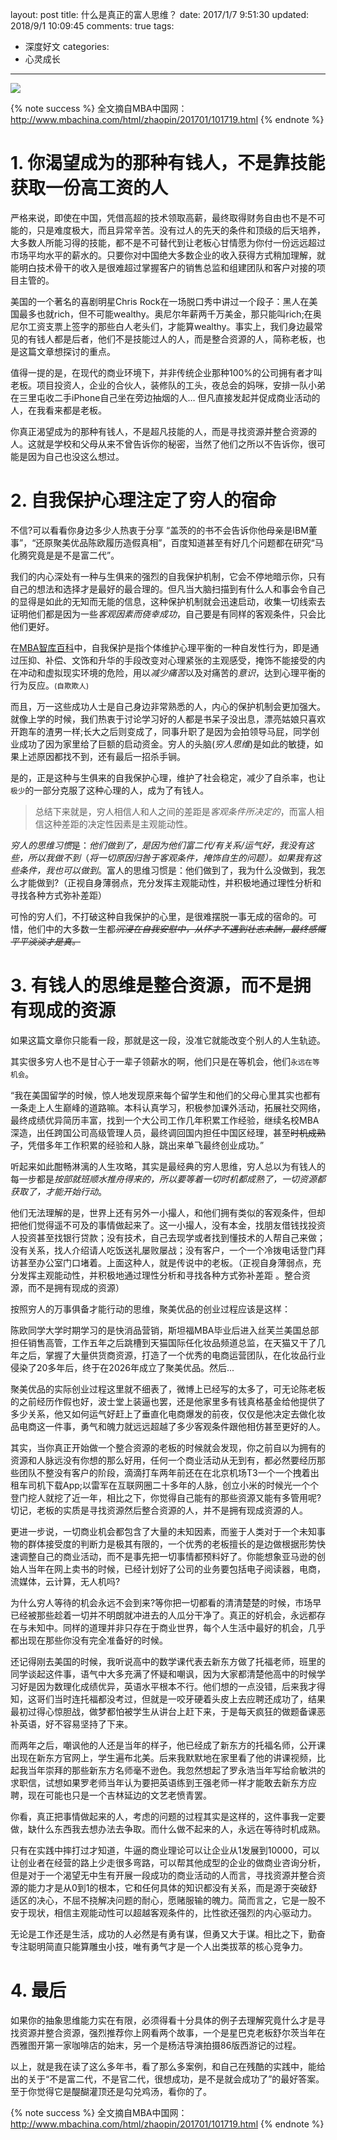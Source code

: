 layout: post
title: 什么是真正的富人思维？
date: 2017/1/7 9:51:30
updated: 2018/9/1 10:09:45
comments: true
tags:
- 深度好文
categories:
- 心灵成长

---
<img src="../../../../uploads/rich-thinking-by-mba.jpg" class="full-image" />

{% note success %}
全文摘自MBA中国网：
<http://www.mbachina.com/html/zhaopin/201701/101719.html>
{% endnote %}

# 1. 你渴望成为的那种有钱人，不是靠技能获取一份高工资的人
严格来说，即使在中国，凭借高超的技术领取高薪，最终取得财务自由也不是不可能的，只是难度极大，而且异常辛苦。没有过人的先天的条件和顶级的后天培养，大多数人所能习得的技能，都不是不可替代到让老板心甘情愿为你付一份远远超过市场平均水平的薪水的。只要你对中国绝大多数企业的收入获得方式稍加理解，就能明白技术骨干的收入是很难超过掌握客户的销售总监和组建团队和客户对接的项目主管的。
<!-- more -->

美国的一个著名的喜剧明星Chris Rock在一场脱口秀中讲过一个段子：黑人在美国最多也就rich，但不可能wealthy。奥尼尔年薪两千万美金，那只能叫rich;在奥尼尔工资支票上签字的那些白人老头们，才能算wealthy。事实上，我们身边最常见的有钱人都是后者，他们不是技能过人的人，而是整合资源的人，简称老板，也是这篇文章想探讨的重点。

值得一提的是，在现代的商业环境下，并非传统企业那种100%的公司拥有者才叫老板。项目投资人，企业的合伙人，装修队的工头，夜总会的妈咪，安排一队小弟在三里屯收二手iPhone自己坐在旁边抽烟的人… 但凡直接发起并促成商业活动的人，在我看来都是老板。

你真正渴望成为的那种有钱人，不是超凡技能的人，而是寻找资源并整合资源的人。这就是学校和父母从来不曾告诉你的秘密，当然了他们之所以不告诉你，很可能是因为自己也没这么想过。

# 2. 自我保护心理注定了穷人的宿命

不信?可以看看你身边多少人热衷于分享 “盖茨的的书不会告诉你他母亲是IBM董事”，“还原聚美优品陈欧履历造假真相”，百度知道甚至有好几个问题都在研究“马化腾究竟是是不是富二代”。

我们的内心深处有一种与生俱来的强烈的自我保护机制，它会不停地暗示你，只有自己的想法和选择才是最好的最合理的。但凡当大脑扫描到有什么人和事会令自己的显得是如此的无知而无能的信息，这种保护机制就会迅速启动，收集一切线索去证明他们都是因为一些*客观因素而侥幸成功*，自己要是有同样的客观条件，只会比他们更好。

在[MBA智库百科](http://wiki.mbalib.com/wiki/%E9%A6%96%E9%A1%B5)中，自我保护是指个体维护心理平衡的一种自发性行为，即是通过压抑、补偿、文饰和升华的手段改变对心理紧张的主观感受，掩饰不能接受的内在冲动和虚拟现实环境的危险，用以*减少痛苦*以及对痛苦的*意识*，达到心理平衡的行为反应。<small>(自欺欺人)</small>

而且，万一这些成功人士是自己身边非常熟悉的人，内心的保护机制会更加强大。就像上学的时候，我们热衷于讨论学习好的人都是书呆子没出息，漂亮姑娘只喜欢开跑车的渣男一样;长大之后则变成了，同事升职了是因为会拍领导马屁，同学创业成功了因为家里给了巨额的启动资金。穷人的头脑(*穷人思维*)是如此的敏捷，如果上述原因都找不到，还有最后一招杀手锏。

是的，正是这种与生俱来的自我保护心理，维护了社会稳定，减少了自杀率，也让<small>极少</small>的一部分克服了这种心理的人，成为了有钱人。

> 总结下来就是，穷人相信人和人之间的差距是*客观条件所决定的*，而富人相信这种差距的决定性因素是主观能动性。

*穷人的思维习惯*是：*他们做到了，是因为他们富二代/有关系/运气好，我没有这些，所以我做不到*（*将一切原因归咎于客观条件，掩饰自生的问题）。如果我有这些条件，我也可以做到*。富人的思维习惯是：他们做到了，我为什么没做到，我怎么才能做到?（正视自身薄弱点，充分发挥主观能动性，并积极地通过理性分析和寻找各种方式弥补差距）

可怜的穷人们，不打破这种自我保护的心里，是很难摆脱一事无成的宿命的。可惜，他们中的大多数一生都~~*沉浸在自我安慰中，从怀才不遇到壮志未酬，最终感慨平平淡淡才是真。*~~

# 3. 有钱人的思维是整合资源，而不是拥有现成的资源

如果这篇文章你只能看一段，那就是这一段，没准它就能改变个别人的人生轨迹。

其实很多穷人也不是甘心于一辈子领薪水的啊，他们只是在等机会，他们<small>永远在等机会</small>。

“我在美国留学的时候，惊人地发现原来每个留学生和他们的父母心里其实也都有一条走上人生巅峰的道路嘛。本科认真学习，积极参加课外活动，拓展社交网络，最终成绩优异简历丰富，找到一个大公司工作几年积累工作经验，继续名校MBA深造，出任跨国公司高级管理人员，最终调回国内担任中国区经理，甚至~~时机成熟了~~，凭借多年工作积累的经验和人脉，跳出来单飞最终创业成功。”

听起来如此酣畅淋漓的人生攻略，其实是最经典的穷人思维，穷人总以为有钱人的每一步都是*按部就班顺水推舟得来的，所以要等着一切时机都成熟了，一切资源都获取了，才能开始行动*。

他们无法理解的是，世界上还有另外一小撮人，和他们拥有类似的客观条件，但却把他们觉得遥不可及的事情做起来了。这一小撮人，没有本金，找朋友借钱找投资人投资甚至找银行贷款；没有技术，自己去现学或者找到懂技术的人帮自己来做；没有关系，找人介绍请人吃饭送礼屡败屡战；没有客户，一个一个冷拨电话登门拜访甚至办公室门口堵着。上面这种人，就是传说中的老板。（正视自身薄弱点，充分发挥主观能动性，并积极地通过理性分析和寻找各种方式弥补差距 。整合资源，而不是拥有现成的资源）

按照穷人的万事俱备才能行动的思维，聚美优品的创业过程应该是这样：

陈欧同学大学时期学习的是快消品营销，斯坦福MBA毕业后进入丝芙兰美国总部担任销售高管，工作五年之后跳槽到天猫国际任化妆品频道总监，在天猫又干了几年之后，掌握了大量供货商资源，打造了一个优秀的电商运营团队，在化妆品行业侵染了20多年后，终于在2026年成立了聚美优品。然后...

聚美优品的实际创业过程这里就不细表了，微博上已经写的太多了，可无论陈老板的之前经历作假也好，波士堂上装逼也罢，还是他家里多有钱真格基金给他提供了多少关系，他又如何运气好赶上了垂直化电商爆发的前夜，仅仅是他决定去做化妆品电商这一件事，勇气和魄力就远远超越了多少客观条件跟他相仿甚至更好的人。

其实，当你真正开始做一个整合资源的老板的时候就会发现，你之前自以为拥有的资源和人脉远没有你想的那么好用，任何一个商业活动从无到有，都必然要经历那些团队不整没有客户的阶段，滴滴打车两年前还在在北京机场T3一个一个拽着出租车司机下载App;以雷军在互联网圈二十多年的人脉，创立小米的时候光一个个登门挖人就挖了近一年，相比之下，你觉得自己能有的那些资源又能有多管用呢?切记，老板的实质是寻找资源然后整合资源的人，并不是拥有现成资源的人。

更进一步说，一切商业机会都包含了大量的未知因素，而鉴于人类对于一个未知事物的群体接受度的判断力是极其有限的，一个优秀的老板擅长的是边做根据形势快速调整自己的商业活动，而不是事先把一切事情都预料好了。你能想象亚马逊的创始人当年在网上卖书的时候，已经计划好了公司的业务要包括电子阅读器，电商，流媒体，云计算，无人机吗?

为什么穷人等待的机会永远不会到来?等你把一切都看的清清楚楚的时候，市场早已经被那些趁着一切并不明朗就冲进去的人瓜分干净了。真正的好机会，永远都存在与未知中。同样的道理并非只存在于商业世界，每个人生活中最好的机会，几乎都出现在那些你没有完全准备好的时候。

还记得刚去美国的时候，我听说高中的数学课代表去新东方做了托福老师，班里的同学谈起这件事，语气中大多充满了怀疑和嘲讽，因为大家都清楚他高中的时候学习好是因为数理化成绩优异，英语水平根本不行。他们想的一点没错，后来我才得知，这哥们当时连托福都没考过，但就是一咬牙硬着头皮上去应聘还成功了，结果最初过得心惊胆战，做梦都怕被学生从讲台上赶下来，于是每天疯狂的做题备课恶补英语，好不容易坚持了下来。

而两年之后，嘲讽他的人还是当年的样子，他已经成了新东方的托福名师，公开课出现在新东方官网上，学生遍布北美。后来我默默地在家里看了他的讲课视频，比起我当年崇拜的那些新东方名师毫不逊色。我忽然想起了罗永浩当年写给俞敏洪的求职信，试想如果罗老师当年认为要把英语练到王强老师一样才能敢去新东方应聘，现在可能也只是一个吉林延边的文艺老愤青罢。

你看，真正把事情做起来的人，考虑的问题的过程其实是这样的，这件事我一定要做，缺什么东西我去想办法去争取。而什么做不起来的人，永远在等待时机成熟。

只有在实践中摔打过才知道，牛逼的商业理论可以让企业从1发展到10000，可以让创业者在经营的路上少走很多弯路，可以帮其他成型的企业的做商业咨询分析，但是对于一个渴望无中生有开展一段成功的商业活动的人而言，寻找资源并整合资源的能力才是从0到1的根本，它和任何具体的知识都没有关系，而是源于突破舒适区的决心，不屈不挠解决问题的耐心，愿赌服输的魄力。简而言之，它是一股不安于现状，相信主观能动性可以超越客观条件的，比性欲还强烈的内心驱动力。

无论是工作还是生活，成功的人必然是有勇有谋，但勇又大于谋。相比之下，勤奋专注聪明简直只能算雕虫小技，唯有勇气才是一个人出类拔萃的核心竞争力。

# 4. 最后

如果你的抽象思维能力实在有限，必须得看十分具体的例子去理解究竟什么才是寻找资源并整合资源，强烈推荐你上网看两个故事，一个是星巴克老板舒尔茨当年在西雅图开第一家咖啡店的始末，另一个是杨洁导演拍摄86版西游记的过程。

以上，就是我在读了这么多年书，看了那么多案例，和自己在残酷的实践中，能给出的关于“不是富二代，不是官二代，很想成功，是不是就会成功了”的最好答案。至于你觉得它是醍醐灌顶还是勾兑鸡汤，看你的了。

{% note success %}
全文摘自MBA中国网：
<http://www.mbachina.com/html/zhaopin/201701/101719.html>
{% endnote %}
